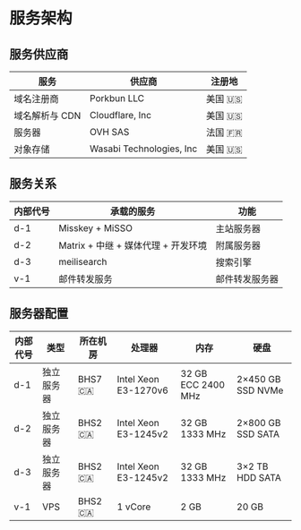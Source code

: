 # 服务架构

## 服务供应商

| 服务           | 供应商                   | 注册地    |
| -------------- | ------------------------ | --------- |
| 域名注册商     | Porkbun LLC              | 美国 :us: |
| 域名解析与 CDN | Cloudflare, Inc          | 美国 :us: |
| 服务器         | OVH SAS                  | 法国 :fr: |
| 对象存储       | Wasabi Technologies, Inc | 美国 :us: |

## 服务关系

| 内部代号 | 承载的服务                          | 功能           |
| -------- | ----------------------------------- | -------------- |
| d-1      | Misskey + MiSSO                     | 主站服务器     |
| d-2      | Matrix + 中继 + 媒体代理 + 开发环境 | 附属服务器     |
| d-3      | meilisearch                         | 搜索引擎       |
| v-1      | 邮件转发服务                        | 邮件转发服务器 |

## 服务器配置

| 内部代号 | 类型       | 所在机房      | 处理器               | 内存               | 硬盘              |
| -------- | ---------- | ------------- | -------------------- | ------------------ | ----------------- |
| d-1      | 独立服务器 | BHS7 :canada: | Intel Xeon E3-1270v6 | 32 GB ECC 2400 MHz | 2×450 GB SSD NVMe |
| d-2      | 独立服务器 | BHS2 :canada: | Intel Xeon E3-1245v2 | 32 GB 1333 MHz     | 2×800 GB SSD SATA |
| d-3      | 独立服务器 | BHS2 :canada: | Intel Xeon E3-1245v2 | 32 GB 1333 MHz     | 3×2 TB HDD SATA   |
| v-1      | VPS        | BHS2 :canada: | 1 vCore              | 2 GB               | 20 GB             |

